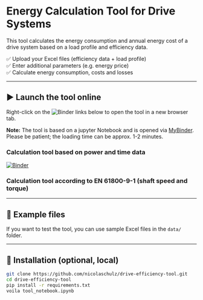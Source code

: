 # Energy Calculation Tool for Drive Systems

This tool calculates the energy consumption and annual energy cost of a drive system based on a load profile and efficiency data.

✅ Upload your Excel files (efficiency data + load profile)  
✅ Enter additional parameters (e.g. energy price)  
✅ Calculate energy consumption, costs and losses

---

## ▶️ Launch the tool online

Right-click on the ![Binder](https://mybinder.org/badge_logo.svg) links below to open the tool in a new browser tab.  

**Note:** The tool is based on a jupyter Notebook and is opened via [MyBinder](https://mybinder.org/). Please be patient; the loading time can be approx. 1-2 minutes.

### Calculation tool based on power and time data

[![Binder](https://mybinder.org/badge_logo.svg)](https://mybinder.org/v2/gh/nicolaschulz/drive-efficiency-tool/main?urlpath=voila/render/energy_calculator1.ipynb)

### Calculation tool according to EN 61800-9-1 (shaft speed and torque)

---

## 📂 Example files

If you want to test the tool, you can use sample Excel files in the `data/` folder.

---

## 🧰 Installation (optional, local)

```bash
git clone https://github.com/nicolaschulz/drive-efficiency-tool.git
cd drive-efficiency-tool
pip install -r requirements.txt
voila tool_notebook.ipynb
